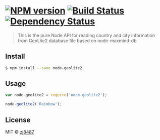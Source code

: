 #  [![NPM version][npm-image]][npm-url] [![Build Status][travis-image]][travis-url] [![Dependency Status][daviddm-url]][daviddm-image]

> This is the pure Node API for reading country and city information from GeoLite2 database file based on node-maxmind-db


## Install

```sh
$ npm install --save node-geolite2
```


## Usage

```js
var node-geolite2 = require('node-geolite2');

node-geolite2('Rainbow');
```


## License

MIT © [zj8487](https://github.com/zj8487)


[npm-url]: https://npmjs.org/package/node-geolite2
[npm-image]: https://badge.fury.io/js/node-geolite2.svg
[travis-url]: https://travis-ci.org/zj8487@gmail.com/node-geolite2
[travis-image]: https://travis-ci.org/zj8487@gmail.com/node-geolite2.svg?branch=master
[daviddm-url]: https://david-dm.org/zj8487@gmail.com/node-geolite2.svg?theme=shields.io
[daviddm-image]: https://david-dm.org/zj8487@gmail.com/node-geolite2
